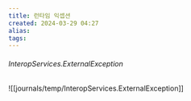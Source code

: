 ```yaml
---
title: 런타임 익셉션
created: 2024-03-29 04:27
alias:
tags:
---
```

###### InteropServices.ExternalException
![[journals/temp/InteropServices.ExternalException]]
